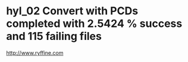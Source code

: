 # hyl_02 Convert with PCDs completed with 2.5424 % success and 115 failing files



http://www.ryffine.com
